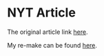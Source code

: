# NYT Article

The original article link [here](https://www.nytimes.com/2014/03/18/science/space/detection-of-waves-in-space-buttresses-landmark-theory-of-big-bang.html?_r=0).

My re-make can be found [here](https://aznafro.github.io/nytarticle/).